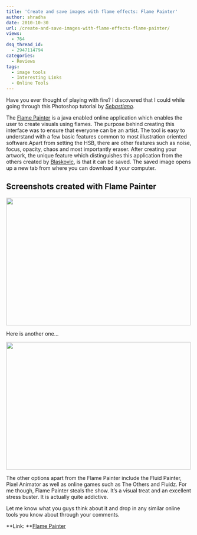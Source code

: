 ```yaml
---
title: 'Create and save images with flame effects: Flame Painter'
author: shradha
date: 2010-10-30
url: /create-and-save-images-with-flame-effects-flame-painter/
views:
  - 764
dsq_thread_id:
  - 2947114794
categories:
  - Reviews
tags:
  - image tools
  - Interesting Links
  - Online Tools
---
```

Have you ever thought of playing with fire? I discovered that I could while going through this Photoshop tutorial by <a href="http://bestphotoshoptutorials.net/2010/06/07/add-brilliant-light-effects/" onclick="_gaq.push(['_trackEvent', 'outbound-article', 'http://bestphotoshoptutorials.net/2010/06/07/add-brilliant-light-effects/', 'Sebastiano']);" target="_blank"><em>Sebastiano</em></a>.

The <a href="http://www.escapemotions.com/experiments/flame" onclick="_gaq.push(['_trackEvent', 'outbound-article', 'http://www.escapemotions.com/experiments/flame', 'Flame Painter']);" >Flame Painter</a> is a java enabled online application which enables the user to create visuals using flames. The purpose behind creating this interface was to ensure that everyone can be an artist. The tool is easy to understand with a few basic features common to most illustration oriented software.Apart from setting the HSB, there are other features such as noise, focus, opacity, chaos and most importantly eraser. After creating your artwork, the unique feature which distinguishes this application from the others created by <a href="http://www.escapemotions.com/experiments.html" onclick="_gaq.push(['_trackEvent', 'outbound-article', 'http://www.escapemotions.com/experiments.html', 'Blaskovic']);" >Blaskovic</a>, is that it can be saved. The saved image opens up a new tab from where you can download it your computer.

## Screenshots created with Flame Painter

<a rel="attachment wp-att-31388" href="http://devilsworkshop.org/create-and-save-images-with-flame-effects-flame-painter/flame_painter_online2-2/"><img class="alignnone size-full wp-image-31388" title="FLame_painter_online2" src="http://cdn.devilsworkshop.org/files/2010/10/FLame_painter_online21.png" alt="" width="500" height="345" /></a>

Here is another one&#8230;

<a rel="attachment wp-att-31389" href="http://devilsworkshop.org/create-and-save-images-with-flame-effects-flame-painter/flame_painter_online1-2/"><img class="alignnone size-full wp-image-31389" title="FLame_painter_online1" src="http://cdn.devilsworkshop.org/files/2010/10/FLame_painter_online11.png" alt="" width="500" height="345" /></a>

The other options apart from the Flame Painter include the Fluid Painter, Pixel Animator as well as online games such as The Others and Fluidz. For me though, Flame Painter steals the show. It’s a visual treat and an excellent stress buster. It is actually quite addictive.

Let me know what you guys think about it and drop in any similar online tools you know about through your comments.

**Link: **<a href="http://www.escapemotions.com/experiments/flame" onclick="_gaq.push(['_trackEvent', 'outbound-article', 'http://www.escapemotions.com/experiments/flame', 'Flame Painter']);" >Flame Painter</a>
